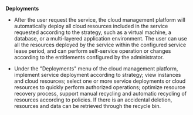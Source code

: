

**Deployments**
+ After the user request the service, the cloud management platform will automatically deploy all cloud resources included in the service requested according to the strategy, such as a virtual machine, a database, or a multi-layered application environment. The user can use all the resources deployed by the service within the configured service lease period, and can perform self-service operation or changes according to the entitlements configured by the administrator.

+ Under the "Deployments" menu of the cloud management platform, implement service deployment according to strategy; view instances and cloud resources; select one or more service deployments or cloud resources to quickly perform authorized operations; optimize resource recovery process, support manual recycling and automatic recycling of resources according to policies. If there is an accidental deletion, resources and data can be retrieved through the recycle bin.

